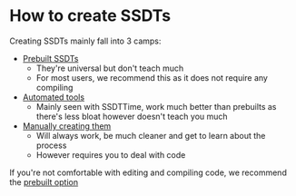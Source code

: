 # How to create SSDTs

Creating SSDTs mainly fall into 3 camps:

* [Prebuilt SSDTs](../ssdt-methods/ssdt-prebuilt.md)
  * They're universal but don't teach much
  * For most users, we recommend this as it does not require any compiling
* [Automated tools](../ssdt-methods/ssdt-easy.md)
  * Mainly seen with SSDTTime, work much better than prebuilts as there's less bloat however doesn't teach you much
* [Manually creating them](../ssdt-methods/ssdt-long.md)
  * Will always work, be much cleaner and get to learn about the process
  * However requires you to deal with code

If you're not comfortable with editing and compiling code, we recommend the [prebuilt option](../ssdt-methods/ssdt-prebuilt.md)
